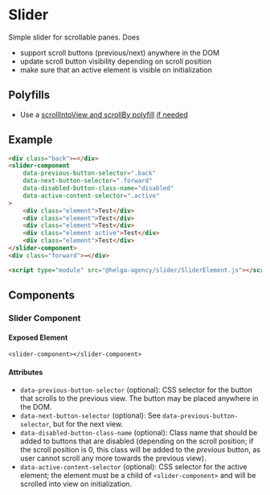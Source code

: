 # Slider

Simple slider for scrollable panes. Does
- support scroll buttons (previous/next) anywhere in the DOM
- update scroll button visibility depending on scroll position
- make sure that an active element is visible on initialization

## Polyfills
- Use a [scrollIntoView and scrollBy polyfill](https://github.com/iamdustan/smoothscroll)
[if needed](https://caniuse.com/#feat=scrollintoview)


## Example

````html
<div class="back">←</div>
<slider-component
    data-previous-button-selector=".back"
    data-next-button-selector=".forward"
    data-disabled-button-class-name="disabled"
    data-active-content-selector=".active"
>
    <div class="element">Test</div>
    <div class="element">Test</div>
    <div class="element">Test</div>
    <div class="element active">Test</div>
    <div class="element">Test</div>
</slider-component>
<div class="forward">→</div>

<script type="module" src="@helga-agency/slider/SliderElement.js"></script>
````

## Components

### Slider Component

#### Exposed Element
`<slider-component></slider-component>`

#### Attributes
- `data-previous-button-selector` (optional): CSS selector for the button that scrolls to the
previous view. The button may be placed anywhere in the DOM.
- `data-next-button-selector` (optional): See `data-previous-button-selector`, but for the next
view.
- `data-disabled-button-class-name` (optional): Class name that should be added to buttons that are
disabled (depending on the scroll position; if the scroll position is 0, this class will be added to
the *previous* button, as user cannot scroll any more towards the previous view).
- `data-active-content-selector` (optional): CSS selector for the active element; the element must
be a child of `<slider-component>` and will be scrolled into view on initialization.


